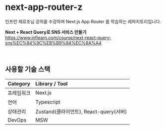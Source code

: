 # next-app-router-z

인프런 제로초님 강의를 수강하며 Next.js App Router 를 학습하는 레파지토리입니다.

__Next + React Query로 SNS 서비스 만들기__ <br/>
https://www.inflearn.com/course/next-react-query-sns%EC%84%9C%EB%B9%84%EC%8A%A4 

<br/>

## 사용할 기술 스택
| Category | Library / Tool |
|:-------|:-------|
| 프레임워크 | Next.js |
| 언어 | Typescript |
| 상태관리 | Zustand(클라이언트), React-query(서버) |
| DevOps | MSW |